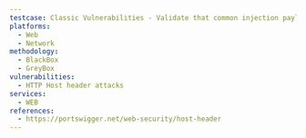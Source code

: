 ```yaml
---
testcase: Classic Vulnerabilities - Validate that common injection payloads in the Host header (SQL, XSS, log injection) are not exploitable via backend logic, logs, or output. Web (HTTP/HTTPS) service
platforms: 
  - Web
  - Network
methodology: 
  - BlackBox
  - GreyBox
vulnerabilities:
  - HTTP Host header attacks
services:
  - WEB
references:
  - https://portswigger.net/web-security/host-header
---
```

